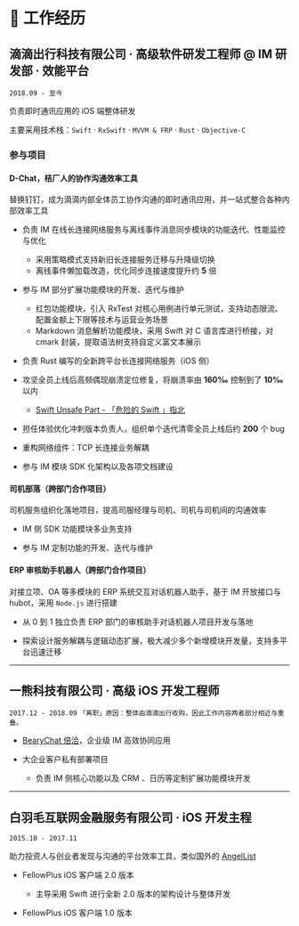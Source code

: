 # 🚀 工作经历

## 滴滴出行科技有限公司 · 高级软件研发工程师 @ IM 研发部 · 效能平台

`2018.09 - 至今`

负责即时通讯应用的 iOS 端整体研发

主要采用技术栈：`Swift` · `RxSwift` · `MVVM & FRP` · `Rust` · `Objective-C`

### 参与项目

#### D-Chat，桔厂人的协作沟通效率工具

替换钉钉，成为滴滴内部全体员工协作沟通的即时通讯应用，并一站式整合各种内部效率工具

- 负责 IM 在线长连接网络服务与离线事件消息同步模块的功能迭代、性能监控与优化

  - 采用策略模式支持新旧长连接服务迁移与升降级切换
  - 离线事件懒加载改造，优化同步连接速度提升约 **5** 倍

- 参与 IM 部分扩展功能模块的开发、迭代与维护

  - 红包功能模块，引入 RxTest 对核心用例进行单元测试，支持动态限流、配置金额上下限等技术与运营业务场景
  - Markdown 消息解析功能模块，采用 Swift 对 C 语言库进行桥接，对 cmark 封装，提取语法树支持自定义富文本展示

- 负责 Rust 编写的全新跨平台长连接网络服务（iOS 侧）

- 攻坚全员上线后高频偶现崩溃定位修复，将崩溃率由 **160‰** 控制到了 **10‰** 以内

  - [Swift Unsafe Part - 「危险的 Swift 」指北](https://juejin.im/post/5d7c2207f265da03ea5aabf7)

- 担任体验优化冲刺版本负责人，组织单个迭代清零全员上线后约 **200** 个 bug

- 重构网络组件：TCP 长连接业务解耦

- 参与 IM 模块 SDK 化架构以及各项文档建设

#### 司机部落（跨部门合作项目）

司机服务组织化落地项目，提高司服经理与司机、司机与司机间的沟通效率

- IM 侧 SDK 功能模块多业务支持

- 参与 IM 定制功能的开发、迭代与维护

#### ERP 审核助手机器人（跨部门合作项目）

对接立项、OA 等多模块的 ERP 系统交互对话机器人助手，基于 IM 开放接口与 hubot，采用 `Node.js` 进行搭建

- 从 0 到 1 独立负责 ERP 部门的审核助手对话机器人项目开发与落地

- 探索设计服务解耦与逻辑动态扩展，极大减少多个新增模块开发量，支持多平台迅速迁移

--------------------------------------------------------------------------------

## 一熊科技有限公司 · 高级 iOS 开发工程师

`2017.12 - 2018.09` `「离职」原因：整体由滴滴出行收购，因此工作内容两者部分相近与重叠。`

- [BearyChat 倍洽](http://bearychat.com/)，企业级 IM 高效协同应用

- 大企业客户私有部署项目

  - 负责 IM 侧核心功能以及 CRM 、日历等定制扩展功能模块开发

--------------------------------------------------------------------------------

## 白羽毛互联网金融服务有限公司 · iOS 开发主程

`2015.10 - 2017.11`

助力投资人与创业者发现与沟通的平台效率工具，类似国外的 [AngelList](https://angel.co/)

- FellowPlus iOS 客户端 2.0 版本

  - 主导采用 Swift 进行全新 2.0 版本的架构设计与整体开发

- FellowPlus iOS 客户端 1.0 版本
